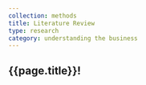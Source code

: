 ```yaml
---
collection: methods
title: Literature Review
type: research
category: understanding the business
---
```


## {{page.title}}!